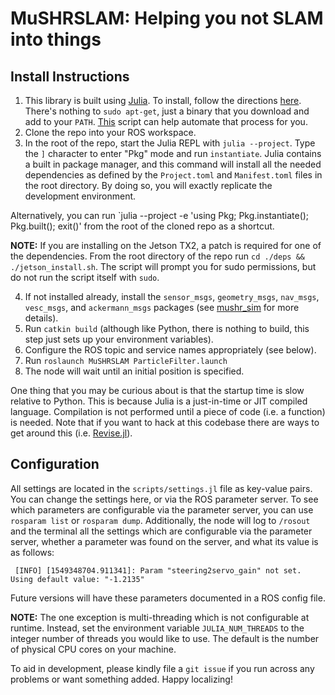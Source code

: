 # MuSHRSLAM: Helping you not SLAM into things


## Install Instructions
1. This library is built using [Julia](https://julialang.org/downloads/).
   To install, follow the directions [here](https://julialang.org/downloads/). There's nothing to `sudo apt-get`, just a binary that you download and add to your `PATH`.
   [This](https://github.com/abelsiqueira/jill/blob/master/jill.sh) script
   can help automate that process for you.
2. Clone the repo into your ROS workspace.
3. In the root of the repo, start the Julia REPL with
`julia --project`. Type the `]` character to enter "Pkg" mode and
run `instantiate`. Julia contains a built in package manager, and
this command will install all the needed dependencies as defined by
the `Project.toml` and `Manifest.toml` files in the root directory.
By doing so, you will exactly replicate the development environment.

Alternatively, you can run `julia --project -e 'using Pkg; Pkg.instantiate();
Pkg.built(); exit()' from the root of the cloned repo as a shortcut.

**NOTE:** If you are installing on the Jetson TX2, a patch is required
for one of the dependencies. From the root directory of the repo run 
`cd ./deps && ./jetson_install.sh`. The script will prompt you for
sudo permissions, but do not run the script itself with `sudo`.

4. If not installed already, install the `sensor_msgs`, `geometry_msgs`,
`nav_msgs`, `vesc_msgs`, and `ackermann_msgs` packages
(see [mushr_sim](git@github.com:personalrobotics/mushr_sim.git) for more details).
5. Run `catkin build`
   (although like Python, there is nothing to build, this step just
   sets up your environment variables).
6. Configure the ROS topic and service names appropriately (see below).
7. Run `roslaunch MuSHRSLAM ParticleFilter.launch`
8. The node will wait until an initial position is specified.

One thing that you may be curious about is that the startup time is
slow relative to Python. This is because Julia is a just-in-time or
JIT compiled language. Compilation is not performed until a piece
of code (i.e. a function) is needed. Note that if you want to hack at
this codebase there are ways to get around this
(i.e. [Revise.jl](https://github.com/timholy/Revise.jl)).

## Configuration
All settings are located in the `scripts/settings.jl` file as key-value
pairs. You can change the settings here, or via the ROS parameter server.
To see which parameters are configurable via the parameter server,
you can use `rosparam list` or `rosparam dump`. Additionally, the node will
log to `/rosout` and the terminal all the settings which are configurable
via the parameter server, whether a parameter was found on the server,
and what its value is as follows:
```
 [INFO] [1549348704.911341]: Param "steering2servo_gain" not set. Using default value: "-1.2135"
```
Future versions will have these parameters documented in a ROS config file.

**NOTE:** The one exception is multi-threading which is not configurable at runtime.
Instead, set the environment variable `JULIA_NUM_THREADS` to the integer
number of threads you would like to use. The default is the number of
physical CPU cores on your machine.

To aid in development, please kindly file a `git issue` if you run across
any problems or want something added. Happy localizing!
